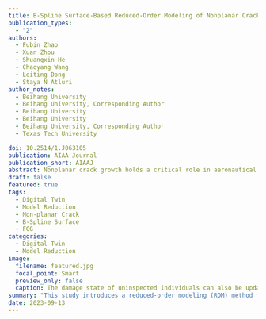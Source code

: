 ```yaml
---
title: B-Spline Surface-Based Reduced-Order Modeling of Nonplanar Crack Growth in Structural Digital Twins
publication_types:
  - "2"
authors:
  - Fubin Zhao
  - Xuan Zhou
  - Shuangxin He
  - Chaoyang Wang
  - Leiting Dong
  - Staya N Atluri
author_notes:
  - Beihang University
  - Beihang University, Corresponding Author
  - Beihang University
  - Beihang University
  - Beihang University, Corresponding Author
  - Texas Tech University

doi: 10.2514/1.J063105
publication: AIAA Journal
publication_short: AIAAJ
abstract: Nonplanar crack growth holds a critical role in aeronautical structures, necessitating effective analysis under mixed fatigue loading to assess structural integrity. This study introduces a reduced-order modeling (ROM) method for predicting nonplanar crack growth in structural digital twins. The method's advantage lies in its representation of the entire crack surface morphology using a B-spline surface, which better captures its impact on crack growth. The symmetric Galerkin boundary element method - finite element method coupling method is adopted as a full-order method to generate the crack database. Isoparametric coordinates of the crack surface and stress intensity factor serve as input and output, respectively, for training the ROM, which integrates K-mean clustering, principal component analysis, and Gaussian process regression. The proposed approach is demonstrated using a rotorcraft mast-like component. Results reveal superior fracture mechanics parameter prediction compared to the crack-front-based ROM. Furthermore, the method boasts three orders of magnitude greater efficiency than full-order simulation, enabling its coupling with approaches like Monte Carlo for probabilistic crack growth analysis. Future work entails integrating our method into the probabilistic framework of digital twins.
draft: false
featured: true
tags:
  - Digital Twin
  - Model Reduction
  - Non-planar Crack
  - B-Spline Surface
  - FCG
categories:
  - Digital Twin
  - Model Reduction
image:
  filename: featured.jpg
  focal_point: Smart
  preview_only: false
  caption: The damage state of uninspected individuals can also be updated by the inspection of other individuals and the coupling of Copula functions.
summary: "This study introduces a reduced-order modeling (ROM) method for predicting nonplanar crack growth in structural digital twins. The method's advantage lies in its representation of the entire crack surface morphology using a B-spline surface, which better captures its impact on crack growth."
date: 2023-09-13
---
```

